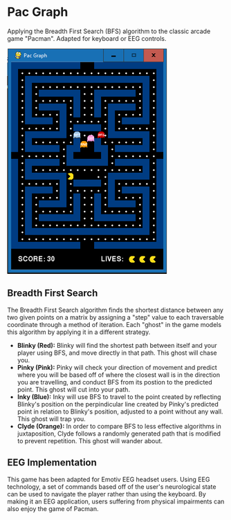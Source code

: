 # Pac Graph
Applying the Breadth First Search (BFS) algorithm to the classic arcade game "Pacman". Adapted for keyboard or EEG controls.

![Display](display-img.PNG)

## Breadth First Search
The Breadth First Search algorithm finds the shortest distance between any two given points on a matrix by assigning a "step" value to each traversable coordinate through a method of iteration. Each "ghost" in the game models this algorithm by applying it in a different strategy.
* **Blinky (Red):** Blinky will find the shortest path between itself and your player using BFS, and move directly in that path. This ghost will chase you.
* **Pinky (Pink):** Pinky will check your direction of movement and predict where you will be based off of where the closest wall is in the direction you are travelling, and conduct BFS from its postion to the predicted point. This ghost will cut into your path.
* **Inky (Blue):** Inky will use BFS to travel to the point created by reflecting Blinky's position on the perpindicular line created by Pinky's predicted point in relation to Blinky's position, adjusted to a point without any wall. This ghost will trap you.
* **Clyde (Orange):** In order to compare BFS to less effective algorithms in juxtaposition, Clyde follows a randomly generated path that is modified to prevent repetition. This ghost will wander about.

## EEG Implementation
This game has been adapted for Emotiv EEG headset users. Using EEG technology, a set of commands based off of the user's neurological state can be used to navigate the player rather than using the keyboard. By making it an EEG application, users suffering from physical impairments can also enjoy the game of Pacman.
